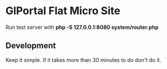 # GlPortal Flat Micro Site
Run test server with **php -S 127.0.0.1:8080 system/router.php**

## Development
Keep it simple. If it takes more than 30 minutes to do don't do it.
